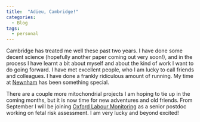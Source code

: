 ```yaml
---
title:  "Adieu, Cambridge!"
categories:
  - Blog
tags:
  - personal
---
```


Cambridge has treated me well these past two years. I have done some decent science (hopefully another paper coming out very soon!), and in the process I have learnt a bit about myself and about the kind of work I want to do going forward. I have met excellent people, who I am lucky to call friends and colleagues. I have done a frankly ridiculous amount of running. My time at [Newnham](https://newn.cam.ac.uk/) has been something special.

There are a couple more mitochondrial projects I am hoping to tie up in the coming months, but it is now time for new adventures and old friends. From September I will be joining [Oxford Labour Monitoring](https://www.wrh.ox.ac.uk/research/oxfordlabourmonitoringgroup) as a senior postdoc working on fetal risk assessment. I am very lucky and beyond excited!